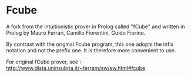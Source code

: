 # Fcube
A fork from the intuitionistic prover in Prolog called "fCube" and written in Prolog by Mauro Ferrari,  Camillo Fiorentini, Guido Fiorino.

By contrast with the original Fcube program, this one adopts the infix notation and not the prefix one. It is therefore more convenient to use. 

For original fCube prover, see : http://www.dista.uninsubria.it/~ferram/sw/sw.html#fcube 
